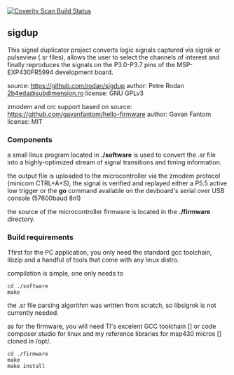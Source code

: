 

<a href="https://scan.coverity.com/projects/rodan-sigdup">
  <img alt="Coverity Scan Build Status"
       src="https://scan.coverity.com/projects/23935/badge.svg"/>
</a>

## sigdup

This signal duplicator project converts logic signals captured via sigrok or pulseview (.sr files), allows the user to select the channels of interest and finally reproduces the signals on the P3.0-P3.7 pins of the MSP-EXP430FR5994 development board.


 source:       https://github.com/rodan/sigdup
 author:       Petre Rodan <2b4eda@subdimension.ro>
 license:      GNU GPLv3

 zmodem and crc support based on
 source:       https://github.com/gavanfantom/hello-firmware
 author:       Gavan Fantom
 license:      MIT

### Components

a small linux program located in **./software** is used to convert the .sr file into a highly-optimized stream of signal transitions and timing information.

the output file is uploaded to the microcontroller via the zmodem protocol (minicom CTRL+A+S), the signal is verified and replayed either a P5.5 active low trigger or the **go** command available on the devboard's serial over USB console (57600baud 8n1)

the source of the microcontroller firmware is located in the **./firmware** directory.

### Build requirements

Tfirst for the PC application, you only need the standard gcc toolchain, libzip and a handful of tools that come with any linux distro. 

compilation is simple, one only needs to
```
cd ./software
make
```

the .sr file parsing algorithm was written from scratch, so libsigrok is not currently needed.


as for the firmware, you will need TI's excelent GCC toolchain [] or code composer studio for linux and my reference libraries for msp430 micros [] cloned in /opt/.

```
cd ./firmware
make
make install
```

